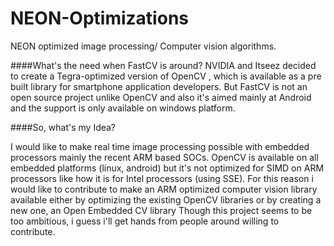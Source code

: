 NEON-Optimizations
==================

NEON optimized image processing/ Computer vision algorithms.

####What's the need when FastCV is around?
NVIDIA and Itseez decided to create a Tegra-optimized version of OpenCV , which is available as a pre built library for
smartphone application developers. But FastCV is not an open source project unlike OpenCV and also it's aimed mainly at 
Android and the support is only available on windows platform.

####So, what's my Idea?

I would like to make real time image processing possible with embedded processors mainly the recent ARM based SOCs. OpenCV
is available on all embedded platforms (linux, android) but it's not optimized for SIMD on ARM processors like how
it is for Intel processors (using SSE). For this reason i would like to contribute to make an ARM optimized computer vision
library available either by optimizing the existing OpenCV libraries or by creating a new one, an Open Embedded CV library
Though this project seems to be too ambitious, i guess i'll get hands from people around willing to contribute.
